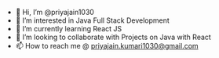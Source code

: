 - 👋 Hi, I’m @priyajain1030
- 👀 I’m interested in Java Full Stack Development
- 🌱 I’m currently learning React JS
- 💞️ I’m looking to collaborate with Projects on Java with React
- 📫 How to reach me @ priyajain.kumari1030@gmail.com

<!---
priyajain1030/priyajain1030 is a ✨ special ✨ repository because its `README.md` (this file) appears on your GitHub profile.
You can click the Preview link to take a look at your changes.
--->

